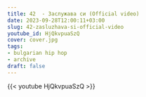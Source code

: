 ```yaml
---
title: 42  - Заслужава си (Official video)
date: 2023-09-28T12:00:11+03:00
slug: 42-zasluzhava-si-official-video
youtube_id: HjQkvpuaSzQ
cover: cover.jpg
tags:
- bulgarian hip hop
- archive
draft: false
---
```


{{< youtube HjQkvpuaSzQ >}}
